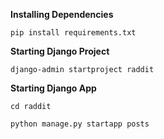 **Installing Dependencies**

```pip install requirements.txt```

**Starting Django Project**

```django-admin startproject raddit```

**Starting Django App**

```cd raddit```

```python manage.py startapp posts```